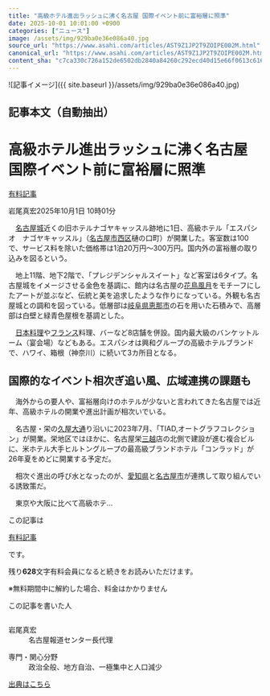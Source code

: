 ```yaml
---
title: "高級ホテル進出ラッシュに沸く名古屋 国際イベント前に富裕層に照準"
date: 2025-10-01 10:01:00 +0900
categories: ["ニュース"]
image: /assets/img/929ba0e36e086a40.jpg
source_url: "https://www.asahi.com/articles/AST9Z1JP2T9ZOIPE002M.html"
canonical_url: "https://www.asahi.com/articles/AST9Z1JP2T9ZOIPE002M.html"
content_sha: "c7ca330c726a152de6502db2840a84260c292ecd40d15e66f0613c616cc5c8d0"
---
```


![記事イメージ]({{ site.baseurl }}/assets/img/929ba0e36e086a40.jpg)

## 記事本文（自動抽出）
<div><main role="main" id="main"><p></p><div class="y_Qv3"><h1>高級ホテル進出ラッシュに沸く名古屋　国際イベント前に富裕層に照準</h1><div class="mhPng"><p><span class="fNPYU Q_Shz"><a href="//www.asahi.com/news/gold.html?iref=com_gold">有料記事</a></span></p><span class="H8KYB">岩尾真宏</span><span class="UDj4P"><time datetime="2025-10-01T01:01:00.000Z">2025年10月1日 10時01分</time></span></div></div><p id="gsm_above_SnsUtilityArea"></p><p x-component-name="CommentHeadline" x-component-data='{"commentCount":0,"commentators":[],"mode":"pc"}'></p><div class="nfyQp"><p>　<a href="//www.asahi.com/topics/word/%E5%90%8D%E5%8F%A4%E5%B1%8B%E5%9F%8E.html" title="名古屋城 のトピックスを開く" class="eWgMZ">名古屋城</a>近くの旧ホテルナゴヤキャッスル跡地に1日、高級ホテル「エスパシオ　ナゴヤキャッスル」（<a href="//www.asahi.com/topics/word/%E5%90%8D%E5%8F%A4%E5%B1%8B%E5%B8%82%E8%A5%BF%E5%8C%BA.html" title="名古屋市西区 のトピックスを開く" class="eWgMZ">名古屋市西区</a>樋の口町）が開業した。客室数は100で、サービス料を除いた価格帯は1泊20万円～300万円。国内外の富裕層の取り込みを図るという。</p><p>　地上11階、地下2階で、「プレジデンシャルスイート」など客室は6タイプ。名古屋城をイメージさせる金色を基調に、館内は名古屋の<a href="//www.asahi.com/topics/word/%E8%8A%B1%E9%B3%A5%E9%A2%A8%E6%9C%88.html" title="花鳥風月 のトピックスを開く" class="eWgMZ">花鳥風月</a>をモチーフにしたアートが並ぶなど、伝統と美を追求したような作りになっている。外観も名古屋城との調和を図っている。低層部は<a href="http://www.asahi.com/area/gifu/" title="岐阜県 のトピックスを開く" class="eWgMZ">岐阜県</a><a href="//www.asahi.com/topics/word/%E6%81%B5%E9%82%A3%E5%B8%82.html" title="恵那市 のトピックスを開く" class="eWgMZ">恵那市</a>の石を用いた石積みで、高層部は白壁と緑青色屋根を基調とした。</p><p>　<a href="//www.asahi.com/topics/word/%E6%97%A5%E6%9C%AC%E6%96%99%E7%90%86.html" title="日本料理 のトピックスを開く" class="eWgMZ">日本料理</a>や<a href="//www.asahi.com/topics/word/%E3%83%95%E3%83%A9%E3%83%B3%E3%82%B9.html" title="フランス のトピックスを開く" class="eWgMZ">フランス</a>料理、バーなど8店舗を併設。国内最大級のバンケットルーム（宴会場）などもある。エスパシオは興和グループの高級ホテルブランドで、ハワイ、箱根（神奈川）に続いて3カ所目となる。</p><h2 class="smgSC">国際的なイベント相次ぎ追い風、広域連携の課題も</h2><p>　海外からの要人や、富裕層向けのホテルが少ないと言われてきた名古屋では近年、高級ホテルの開業や進出計画が相次いでいる。</p><p>　名古屋・栄の<a href="//www.asahi.com/topics/word/%E4%B9%85%E5%B1%8B%E5%A4%A7%E9%80%9A.html" title="久屋大通 のトピックスを開く" class="eWgMZ">久屋大通</a>り沿いに2023年7月、「TIAD,オートグラフコレクション」が開業。栄地区ではほかに、名古屋栄<a href="//www.asahi.com/topics/word/%E3%83%87%E3%83%91%E3%83%BC%E3%83%88.html" title="三越 のトピックスを開く" class="eWgMZ">三越</a>店の北側で建設が進む複合ビルに、米ホテル大手ヒルトングループの最高級ブランドホテル「コンラッド」が26年夏をめどに開業する予定だ。</p><p>　相次ぐ進出の呼び水となったのが、<a href="http://www.asahi.com/area/aichi/" title="愛知県 のトピックスを開く" class="eWgMZ">愛知県</a>と<a href="//www.asahi.com/topics/word/%E5%90%8D%E5%8F%A4%E5%B1%8B%E5%B8%82.html" title="名古屋市 のトピックスを開く" class="eWgMZ">名古屋市</a>が連携して取り組んでいる誘致策だ。</p><p class="Lujdo">　東京や大阪に比べて高級ホテ…</p></div><p></p><div class="NbZMW"><div class="PxAm1"><p>この記事は</p><img src="//www.asahicom.jp/images/icon_key_gold.png" alt><a href="//www.asahi.com/news/gold.html?iref=com_1kiji_g_0">有料記事</a><p>です。</p><span class="Zgt88">残り<b>628</b>文字</span><span class="hideFromApp">有料会員になると続きをお読みいただけます。</span></div><p class="eQShK">※無料期間中に解約した場合、料金はかかりません</p></div><div x-component-name="WriterProfile" x-component-data='{"writerProfile":{"writerProfileList":[{"name":"岩尾真宏","code":"9eb892830cf7e519008950f6b4661c8c572573d0b3f4430dc1940477f88453c9","department":"名古屋報道センター長代理","role":"","specialtyAndInterest":"政治全般、地方自治、一極集中と人口減少","isFollowed":false,"introduction":"鹿児島育ち。政治部で自民党の菅義偉元首相や石破茂元幹事長らを担当。学生時代、落語研究会で落語や漫才を演じていました。政治家から落語家まで、幅広く関連書籍を愛読。朝日新聞のデジタル版でコメンテーターを務めました。","iconImageUrl":"https://profile-image.kraken.asahi.com/9eb892830cf7e519008950f6b4661c8c572573d0b3f4430dc1940477f88453c9","canSendFanLetter":true}],"isWriterFollowAvailableMember":false},"isFreeArea":true}'><div id="writerProfile" class="yT62y"><p class="FPrYd">この記事を書いた人</p><div class="jdPPS"><div class="zRkIz"><a href="/reporter-bio/9eb892830cf7e519008950f6b4661c8c572573d0b3f4430dc1940477f88453c9?iref=article_reporter_profile" class="CES5K"></a><div class="iKuvI"><figure class="BKNFc"><img src="https://profile-image.kraken.asahi.com/9eb892830cf7e519008950f6b4661c8c572573d0b3f4430dc1940477f88453c9" alt></figure><dl class="WptL0"><dt>岩尾真宏</dt><dd>名古屋報道センター長代理</dd></dl></div><dl class="PXedm"><dt>専門・関心分野</dt><dd>政治全般、地方自治、一極集中と人口減少</dd></dl></div></div></div></div><p x-component-name="ArticleCommentList" x-component-data='{"commentCount":0,"commentList":[],"shareUrlBase":"https://www.asahi.com/articles/AST9Z1JP2T9ZOIPE002M.html","articleId":"AST9Z1JP2T9ZOIPE002M","commentIdParam":"","equalCommentIdIndex":-1,"isAuthorized":false,"isFreePlan":false,"isPaidMember":false,"isPresent":false,"isHazard":false,"freeUrlBase":"//www.asahi.com","digitalUrlBase":"//digital.asahi.com"}'></p></main></div>

[出典はこちら](https://www.asahi.com/articles/AST9Z1JP2T9ZOIPE002M.html)
